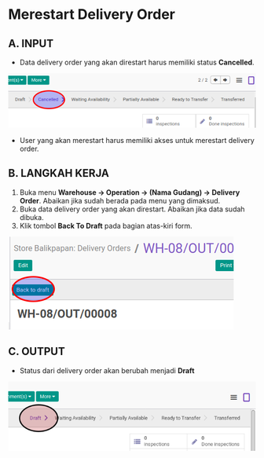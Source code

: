# Merestart Delivery Order

## A. INPUT

* Data delivery order yang akan direstart harus memiliki status **Cancelled**.

![](../../img/delivery-order/status-cancel.png)

* User yang akan merestart harus memiliki akses untuk merestart delivery order.

## B. LANGKAH KERJA

1. Buka menu **Warehouse -> Operation -> (Nama Gudang) -> Delivery Order**. Abaikan jika sudah berada
pada menu yang dimaksud.
2. Buka data delivery order yang akan direstart. Abaikan jika data sudah dibuka.
3. Klik tombol **Back To Draft** pada bagian atas-kiri form.

![](../../img/delivery-order/tombol-restart.png)

## C. OUTPUT

* Status dari delivery order akan berubah menjadi **Draft**

![](../../img/delivery-order/status-draft.png)   
